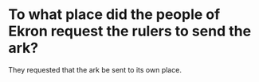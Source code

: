 # To what place did the people of Ekron request the rulers to send the ark?

They requested that the ark be sent to its own place.
